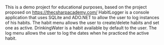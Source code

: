 This is a demo project for educational purposes, based on the project proposed on https://thecsharpacademy.com/
HabitLogger is a console application that uses SQLite and ADO.NET to allow the user to log instances of his habits.
The habit menu allows the user to create/delete habits and set one as active. 
DrinkingWater is a habit available by default to the user.
The log menu allows the user to log the dates when he practiced the active habit.
